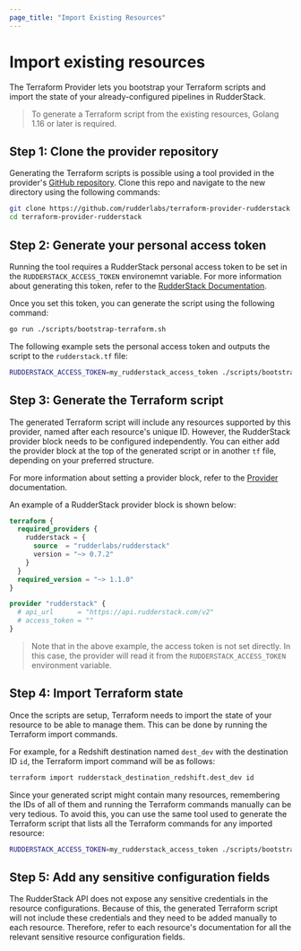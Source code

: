 ```yaml
---
page_title: "Import Existing Resources"
---
```


# Import existing resources

The Terraform Provider lets you bootstrap your Terraform scripts and import the state of your already-configured pipelines in RudderStack.

> To generate a Terraform script from the existing resources, Golang 1.16 or later is required.

## Step 1: Clone the provider repository

Generating the Terraform scripts is possible using a tool provided in the provider's [GitHub repository](https://github.com/rudderlabs/terraform-provider-rudderstack). Clone this repo and navigate to the new directory using the following commands:

```sh
git clone https://github.com/rudderlabs/terraform-provider-rudderstack
cd terraform-provider-rudderstack
```

## Step 2: Generate your personal access token

Running the tool requires a RudderStack personal access token to be set in the `RUDDERSTACK_ACCESS_TOKEN` environemnt variable. For more information about generating this token, refer to the [RudderStack Documentation](https://www.rudderstack.com/docs/rudderstack-api/personal-access-tokens/).

Once you set this token, you can generate the script using the following command:

```sh
go run ./scripts/bootstrap-terraform.sh
```

The following example sets the personal access token and outputs the script to the `rudderstack.tf` file:

```sh
RUDDERSTACK_ACCESS_TOKEN=my_rudderstack_access_token ./scripts/bootstrap-terraform.sh > rudderstack.tf
```

## Step 3: Generate the Terraform script

The generated Terraform script will include any resources supported by this provider, named after each resource's unique ID. However, the RudderStack provider block needs to be configured independently. You can either add the provider block at the top of the generated script or in another `tf` file, depending on your preferred structure. 

For more information about setting a provider block, refer to the [Provider](https://registry.terraform.io/providers/rudderlabs/rudderstack/latest/docs) documentation. 

An example of a RudderStack provider block is shown below:

```terraform
terraform {
  required_providers {
    rudderstack = {
      source  = "rudderlabs/rudderstack"
      version = "~> 0.7.2"
    }
  }
  required_version = "~> 1.1.0"
}

provider "rudderstack" {
  # api_url      = "https://api.rudderstack.com/v2"
  # access_token = ""
}
```

> Note that in the above example, the access token is not set directly. In this case, the provider will read it from the  `RUDDERSTACK_ACCESS_TOKEN` environment variable.

## Step 4: Import Terraform state

Once the scripts are setup, Terraform needs to import the state of your resource to be able to manage them. This can be done by running the Terraform import commands.

For example, for a Redshift destination named `dest_dev` with the destination ID `id`, the Terraform import command will be as follows:

```sh
terraform import rudderstack_destination_redshift.dest_dev id
```

Since your generated script might contain many resources, remembering the IDs of all of them and running the Terraform commands manually can be very tedious. To avoid this, you can use the same tool used to generate the Terraform script that lists all the Terraform commands for any imported resource:

```sh
RUDDERSTACK_ACCESS_TOKEN=my_rudderstack_access_token ./scripts/bootstrap-terraform-import.sh
```

## Step 5: Add any sensitive configuration fields

The RudderStack API does not expose any sensitive credentials in the resource configurations. Because of this, the generated Terraform script will not include these credentials and they need to be added manually to each resource. Therefore, refer to each resource's documentation for all the relevant sensitive resource configuration fields.
